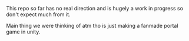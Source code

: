 This repo so far has no real direction and is hugely a work in progress so don't expect much from it.

Main thing we were thinking of atm tho is just making a fanmade portal game in unity.
